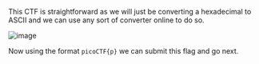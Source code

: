 This CTF is straightforward as we will just be converting a hexadecimal to ASCII and we can use any sort of converter online to do so. 

![image](https://github.com/JMacPort/picoCTFs/assets/145376972/383886eb-8b69-4281-8f42-69c590aa6eb1)

Now using the format `picoCTF{p}` we can submit this flag and go next. 
